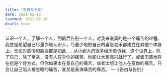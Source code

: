 ```yaml
---
title: "告白与告别"
date: 2021-02-16
lastmod: 2021-02-16
draft: true
---
```


认识一个人，了解一个人，到最后告别一个人，对我来说真的是一个痛苦的过程。我总是希望自己尽量少地认识人，尽量少地把自己的喜怒哀乐都建立在其他个体身上。无论对感情和朋友都是如此……从小到大的很多经历告诉我，这个世界上，除了自己，除了至亲，没有人在乎你的痛苦。你能让大家高兴就行了，或者无感地存在也是个好方式。但你如果太在意自己的痛苦，或者太想让他人在意你的痛苦，只会让自己陷入被忽略的痛苦，甚至是表演痛苦的痛苦。 —《告白与告别》